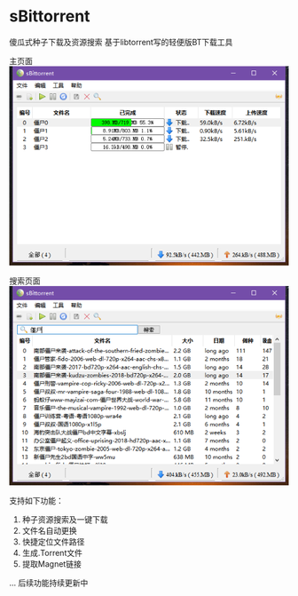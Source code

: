 # sBittorrent
傻瓜式种子下载及资源搜索
基于libtorrent写的轻便版BT下载工具

主页面\
![](https://github.com/ZhouHanyu18/sBittorrent/blob/dev/media/readme/Windows.png)

搜索页面\
![](https://github.com/ZhouHanyu18/sBittorrent/blob/dev/media/readme/js.png)

支持如下功能：
1. 种子资源搜索及一键下载
2. 文件名自动更换
3. 快捷定位文件路径
4. 生成.Torrent文件
5. 提取Magnet链接


...
后续功能持续更新中
